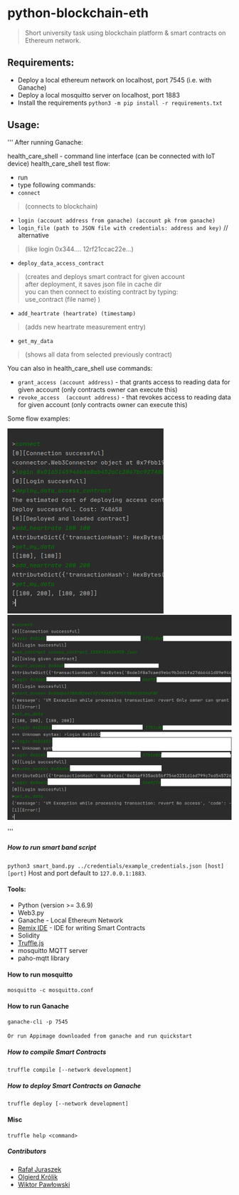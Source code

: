 # python-blockchain-eth
> Short university task using blockchain platform & smart contracts on Ethereum network.

## Requirements:
* Deploy a local ethereum network on localhost, port 7545 (i.e. with Ganache)
* Deploy a local mosquitto server on localhost, port 1883
* Install the requirements `python3 -m pip install -r requirements.txt`

## Usage:
'''
After running Ganache:

health_care_shell - command line interface (can be connected with IoT device)
health_care_shell test flow:
* run
* type following commands:
* `connect`
>(connects to blockchain)
* `login (account address from ganache) (account pk from ganache)`
* `login_file (path to JSON file with credentials: address and key)` // alternative
>(like login 0x344.... 12rf21ccac22e...)
* `deploy_data_access_contract`
>(creates and deploys smart contract for given account  
  after deployment, it saves json file in cache dir  
you can then connect to existing contract by typing:  
use_contract (file name) )
* `add_heartrate (heartrate) (timestamp)`
>(adds new heartrate measurement entry)
* `get_my_data`
>(shows all data from selected previously contract)

You can also in health_care_shell use commands:
- `grant_access (account address)` - that grants access to reading data for given account (only contracts owner can execute this)
- `revoke_access  (account address)` - that revokes access to reading data for given account (only contracts owner can execute this)

Some flow examples:

![Image1](./screenshots/flow1.png)
![Image2](./screenshots/flow.png)


'''

##### How to run smart band script
`python3 smart_band.py ../credentials/example_credentials.json [host] [port]`
Host and port default to `127.0.0.1:1883`.

#### Tools:
* Python (version >= 3.6.9)
* Web3.py
* Ganache - Local Ethereum Network
* [Remix IDE](https://remix.ethereum.org/) - IDE for writing Smart Contracts
* Solidity
* [Truffle.js](https://www.trufflesuite.com/)
* mosquitto MQTT server
* paho-mqtt library

#### How to run mosquitto
```
mosquitto -c mosquitto.conf
```

#### How to run Ganache
```
ganache-cli -p 7545

Or run Appimage downloaded from ganache and run quickstart
```

##### How to compile Smart Contracts
```
truffle compile [--network development]
```

##### How to deploy Smart Contracts on Ganache
```
truffle deploy [--network development]
```

#### Misc
```
truffle help <command>
```

##### Contributors

* [Rafał Juraszek](http://github.com/RafalJuraszek)
* [Olgierd Królik](http://github.com/olliekrk)
* [Wiktor Pawłowski](http://github.com/wiktor145)
